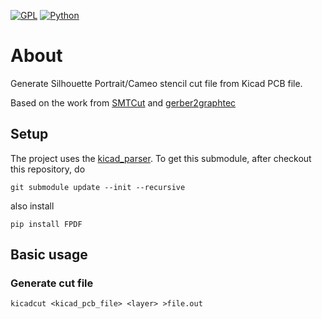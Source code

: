 [![GPL](https://img.shields.io/badge/license-GPL-blue)](https://github.com/ktand/KicadCut/blob/master/LICENSE)
[![Python](https://img.shields.io/badge/language-Python3-orange)](https://www.python.org)

# About

Generate Silhouette Portrait/Cameo stencil cut file from Kicad PCB file.

Based on the work from [SMTCut](https://github.com/GatCode/SMTCut) and [gerber2graphtec](https://github.com/pmonta/gerber2graphtec)

## Setup

The project uses the [kicad_parser](https://github.com/realthunder/kicad_parser). To get this submodule, after checkout this repository, do

```
git submodule update --init --recursive
```

also install

```
pip install FPDF
```

## Basic usage

### Generate cut file
```
kicadcut <kicad_pcb_file> <layer> >file.out
```
